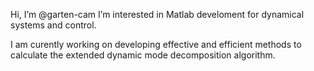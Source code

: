 Hi, I’m @garten-cam
I’m interested in Matlab develoment for dynamical systems and control.

I am curently working on developing effective and efficient methods to calculate the extended dynamic mode decomposition algorithm. 
